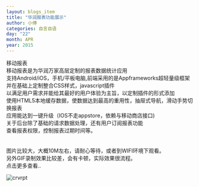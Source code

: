 ```yaml
---
layout: blogs_item
title: "华润报表功能展示"
author: 小傅
categories: 自言自语
day: "22"
month: APR
year: 2015
---
```



移动报表<br>
移动报表是为华润万家高层定制的报表数据统计应用<br>
支持Android/iOS，手机/平板电脑,前端采用的是Appframeworks超轻量级框架<br>
并在基础上定制整合CSS样式，javascript插件<br>
以满足用户需求并能给其最好的用户体验为主旨，以定制插件的形式添加<br>使用HTML5本地缓存数据，使数据达到最高的重用性，抽屉式导航，滑动手势切换报表<br>应用能达到一键升级（IOS不走appstore，依赖与移动商店接口)<br>
关于后台除了基础的请求数据处理，还有用户订阅报表功能<br>
查看报表权限，控制报表过期时间等。<br>
<br><br>
图片比较大，大概10M左右，请耐心等待，或者到WIFI环境下观看。<br>
另外GIF录制效果比较差，会有卡顿，实际效果很流程。<br>
点击更多查看..<br>
<!--more-->
![crvrpt](http://imm.haostay.com/crvrpt.gif)






